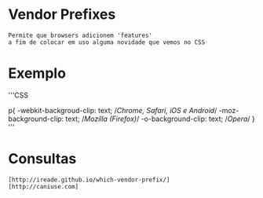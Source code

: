 # Vendor Prefixes

    Permite que browsers adicionem 'features'
    a fim de colocar em uso alguma novidade que vemos no CSS

# Exemplo

'''CSS

p{
    -webkit-backgroud-clip: text; /*Chrome, Safari, iOS e Android*/
    -moz-background-clip: text; /*Mozilla (Firefox)*/
    -o-background-clip: text; /*Opera*/
}
'''

# Consultas

    [http://ireade.github.io/which-vendor-prefix/]
    [http://caniuse.com]